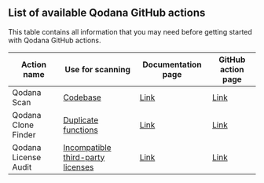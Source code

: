 [//]: # (title: GitHub Actions)

## List of available Qodana GitHub actions

This table contains all information that you may need before getting started with Qodana GitHub actions.

| Action name  | Use for scanning  | Documentation page                     | GitHub action page |
|--------------|-----------|----------------------------------------|-----------|
| Qodana Scan | [Codebase](linters.md)      | [Link](github.md)                          | [Link](https://github.com/marketplace/actions/qodana-scan)  |
| Qodana Clone Finder      | [Duplicate functions](about-clone-finder.md)  | [Link](clone-finder-github-action.md)  | [Link](https://github.com/JetBrains/qodana-clone-finder-action)   |
| Qodana License Audit      | [Incompatible third-party licenses](about-license-audit.md)   | [Link](license-audit-github-action.md) | [Link](https://github.com/JetBrains/qodana-license-audit-action) |
